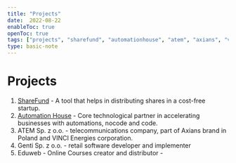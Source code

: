 ```yaml
---
title: "Projects"
date:  2022-08-22
enableToc: true
openToc: true
tags: ["projects", "sharefund", "automationhouse", "atem", "axians", "vinci-energies", "eduweb", "genti"]
type: basic-note
---
```

# Projects
1. [ShareFund](PROJECTS/SHAREFUND/ShareFund) - A tool that helps in distributing shares in a cost-free startup.
2. [Automation House](PROJECTS/AH/AutomationHouse) - Core technological partner in accelerating businesses with automations, nocode and code.
3. ATEM Sp. z o.o. - telecommunications company, part of Axians brand in Poland and VINCI Energies corporation.
4. Genti Sp. z o.o. - retail software developer and implementer
5. Eduweb - Online Courses creator and distributor - 

